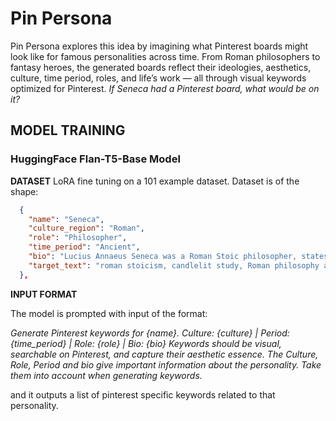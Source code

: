 # Pin Persona

Pin Persona explores this idea by imagining what Pinterest boards might look like for famous personalities across time. From Roman philosophers to fantasy heroes, the generated boards reflect their ideologies, aesthetics, culture, time period, roles, and life’s work — all through visual keywords optimized for Pinterest.
_If Seneca had a Pinterest board, what would be on it?_

## MODEL TRAINING

### HuggingFace Flan-T5-Base Model

**DATASET**
LoRA fine tuning on a 101 example dataset. Dataset is of the shape:

```json
  {
    "name": "Seneca",
    "culture_region": "Roman",
    "role": "Philosopher",
    "time_period": "Ancient",
    "bio": "Lucius Annaeus Seneca was a Roman Stoic philosopher, statesman, and advisor to Emperor Nero. His writings explore ethics, virtue, and resilience under adversity.",
    "target_text": "roman stoicism, candlelit study, Roman philosophy aesthetic, marble busts, ancient roman libraries, Roman villas, roman statesman aesthetic"
  },
```

**INPUT FORMAT**

The model is prompted with input of the format:

_Generate Pinterest keywords for {name}. Culture: {culture} | Period: {time_period} | Role: {role} | Bio: {bio} Keywords should be visual, searchable on Pinterest, and capture their aesthetic essence. The Culture, Role, Period and bio give important information about the personality. Take them into account when generating keywords._

and it outputs a list of pinterest specific keywords related to that personality.
